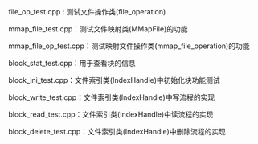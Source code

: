 file_op_test.cpp : 测试文件操作类(file_operation)

mmap_file_test.cpp：测试文件映射类(MMapFile)的功能

mmap_file_op_test.cpp：测试映射文件操作类(mmap_file_operation)的功能

block_stat_test.cpp：用于查看块的信息

block_ini_test.cpp：文件索引类(IndexHandle)中初始化块功能测试

block_write_test.cpp：文件索引类(IndexHandle)中写流程的实现

block_read_test.cpp：文件索引类(IndexHandle)中读流程的实现

block_delete_test.cpp：文件索引类(IndexHandle)中删除流程的实现

